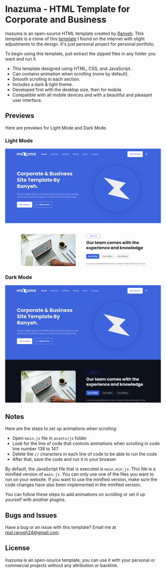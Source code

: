# Inazuma - HTML Template for Corporate and Business

Inazuma is an open-source HTML template created by [Ranyeh](https://www.github.com/ranyeh24). This template is a clone of this [template](https://demo.ayroui.com/templates/business-template/) I found on the internet with slight adjustments to the design. It's just personal project for personal portfolio. 

To begin using this template, just extract the zipped files in any folder you want and run it.

* This template designed using HTML, CSS, and JavaScript.
* Can contains animation when scrolling (none by default).
* Smooth scrolling in each section.
* Includes a dark & light theme.
* Developed first with the desktop size, then for mobile.
* Compatible with all mobile devices and with a beautiful and pleasant user interface.

## Previews

Here are previews for Light Mode and Dark Mode.

### Light Mode

![Light Mode Preview](./assets/img/inazuma-business-light.png)

### Dark Mode

![Dark Mode Preview](./assets/img/inazuma-business-dark.png)
## Notes

Here are the steps to set up animations when scrolling:

* Open `main.js` file in `assets/js` folder
* Look for the line of code that controls animations when scrolling in code line number 138 to 147
* Delete the `//` characters in each line of code to be able to run the code
* After that, save the code and run it in your browser

By default, the JavaScript file that is executed is `main.min.js`. This file is a minified version of `main.js`. You can only use one of the files you want to run on your website. If you want to use the minified version, make sure the code changes have also been implemented in the minified version.

You can follow these steps to add animations on scrolling or set it up yourself with another plugins.

## Bugs and Issues

Have a bug or an issue with this template? Email me at real.ranyeh24@gmail.com.

## License

Inazuma is an open-source template, you can use it with your personal or commercial projects without any attribution or backlink.
